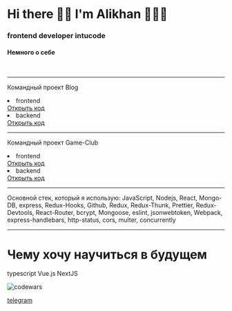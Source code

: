 <h1>Hi there 👋🏿 I'm Alikhan 👨🏿‍💻</h1>
<h3>frontend developer intucode</h3>
<h4>Немного о себе</h4>



<br>
<hr>
<p>Командный проект Blog</p>
<li>frontend</li>
<a href='https://github.com/ExcaliBUR95/blog-front'>Открыть код</a>
<li>backend</li>
<a href='https://github.com/ExcaliBUR95/blogBack'>Открыть код</a>

<br>
<hr>
<p>Командный проект Game-Club</p>
<li>frontend</li>
<a href='https://github.com/ExcaliBUR95/game-club-newFront'>Открыть код</a>
<li>backend</li>
<a href='https://github.com/ExcaliBUR95/game-club-newBack
'>Открыть код</a>

<hr>

Основной стек, который я использую:
JavaScript, Nodejs, React, Mongo-DB, express, Redux-Hooks, Github, Redux, Redux-Thunk, Prettier, Redux-Devtools, React-Router, bcrypt, Mongoose, eslint,
jsonwebtoken, Webpack, express-handlebars, http-status, cors, multer, concurrently

<hr>

<h1>Чему хочу научиться в будущем</h1>
typescript Vue.js NextJS

![codewars](https://www.codewars.com/users/Alex095chechen/badges/large)
<br>

<a href='https://t.me/NotQuiteHuman'>telegram</a>
